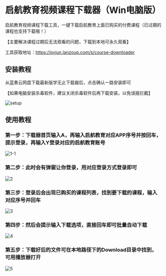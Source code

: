 # 启航教育视频课程下载器（Win电脑版）

启航教育视频课程下载工具，一键下载启航教育上面已购买的付费课程（已过期的课程也支持下载哦！）

【主要解决课程过期后无法观看的问题，下载到本地可永久观看】

工具获取地址：https://pyjun.lanzoup.com/s/course-downloader

## 安装教程
从蓝奏云网盘下载最新版学无止下载器后，点击确认一路安装即可

【如果电脑安装杀毒软件，建议关闭杀毒软件后再下载安装，以免误报拦截】

![setup](https://github.com/user-attachments/assets/9d2716a2-61cf-432f-9ec9-38662433e8e6)


## 使用教程
### 第一步：下载器首页输入A，再输入启航教育对应APP序号并按回车，提示登录，再输入Y登录对应的启航教育账号
![1-1](https://github.com/user-attachments/assets/5692a25c-0a0b-4d4d-b7f4-2eaf741a41b1)
### 第二步：此时会有弹窗让你登录，用对应登录方式登录即可
![2](https://github.com/user-attachments/assets/08aa4713-2a5b-464d-a6a4-637e6496e1f1)
### 第三步：登录后会出现已购买的课程列表，找到要下载的课程，输入对应序号并回车
![3](https://github.com/user-attachments/assets/a43fd106-72d0-442d-93ee-f55211ca1223)
### 第四步：然后会提示输入下载选项，直接回车即可批量自动下载
![4](https://github.com/user-attachments/assets/cb12b8fb-7d70-462b-bf2b-bb812b7a46c4)
### 第五步：下载好后的文件可在本地路径下的Download目录中找到，可用播放器打开
![5](https://github.com/user-attachments/assets/f0bcbce8-4302-41a2-a942-8745fa6a6600)
